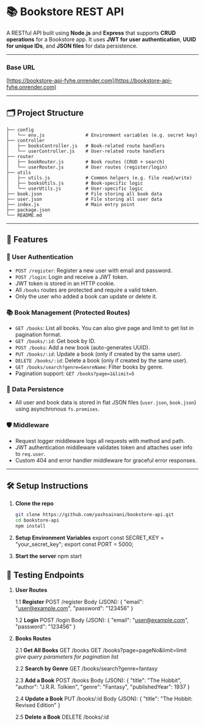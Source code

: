 # 📚 Bookstore REST API

A RESTful API built using **Node.js** and **Express** that supports **CRUD operations** for a Bookstore app. It uses **JWT for user authentication**, **UUID for unique IDs**, and **JSON files** for data persistence.

---

### Base URL
[https://bookstore-api-fyhe.onrender.com](https://bookstore-api-fyhe.onrender.com)

---

## 🗂 Project Structure
```
├── config
│   └── env.js               # Environment variables (e.g. secret key)
├── controller
│   ├── booksController.js   # Book-related route handlers
│   └── userController.js    # User-related route handlers
├── router
│   ├── bookRouter.js        # Book routes (CRUD + search)
│   └── userRouter.js        # User routes (register/login)
├── utils
│   ├── utils.js             # Common helpers (e.g. file read/write)
│   ├── booksUtils.js        # Book-specific logic
│   └── userUtils.js         # User-specific logic
├── book.json                # File storing all book data
├── user.json                # File storing all user data
├── index.js                 # Main entry point
├── package.json
└── README.md
```

---

## 🚀 Features

### 🧑 User Authentication
- `POST /register`: Register a new user with email and password.
- `POST /login`: Login and receive a JWT token.
- JWT token is stored in an HTTP cookie.
- All `/books` routes are protected and require a valid token.
- Only the user who added a book can update or delete it.

### 📚 Book Management (Protected Routes)
- `GET /books`: List all books. You can also give page and limit to get list in pagination format.
- `GET /books/:id`: Get book by ID.
- `POST /books`: Add a new book (auto-generates UUID).
- `PUT /books/:id`: Update a book (only if created by the same user).
- `DELETE /books/:id`: Delete a book (only if created by the same user).
- `GET /books/search?genre=GenreName`: Filter books by genre.
- Pagination support: `GET /books?page=1&limit=5`

### 🧾 Data Persistence
- All user and book data is stored in flat JSON files (`user.json`, `book.json`) using asynchronous `fs.promises`.

### 🛡 Middleware
- Request logger middleware logs all requests with method and path.
- JWT authentication middleware validates token and attaches user info to `req.user`.
- Custom 404 and error handler middleware for graceful error responses.

---

## 🛠 Setup Instructions

1. **Clone the repo**
   ```bash
   git clone https://github.com/yashsainani/bookstore-api.git
   cd bookstore-api
   npm install

2. **Setup Environment Variables**
    export const SECRET_KEY = "your_secret_key";
    export const PORT = 5000;

3. **Start the server**
    npm start


## 🧪 Testing Endpoints

1. **User Routes**

    1.1 **Register**
        POST /register
        Body (JSON):
        {
        "email": "user@example.com",
        "password": "123456"
        }

    1.2 **Login**
        POST /login
        Body (JSON):
        {
        "email": "user@example.com",
        "password": "123456"
    }

2. **Books Routes**

    2.1 **Get All Books**
        GET /books
        GET /books?page=pageNo&limit=limit *give query parameters for pagination list*

    2.2 **Search by Genre**
        GET /books/search?genre=fantasy

    2.3 **Add a Book**
        POST /books
        Body (JSON):
        {
        "title": "The Hobbit",
        "author": "J.R.R. Tolkien",
        "genre": "Fantasy",
        "publishedYear": 1937
        }

    2.4 **Update a Book**
        PUT /books/:id
        Body (JSON):
        {
        "title": "The Hobbit: Revised Edition"
        }

    2.5 **Delete a Book**
        DELETE /books/:id